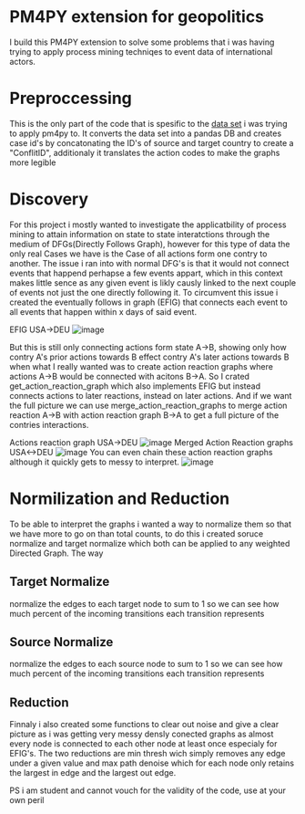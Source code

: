 
# PM4PY extension for geopolitics

I build this PM4PY extension to solve some problems that i was having trying to apply process mining techniqes to event data of international actors.

# Preproccessing
This is the only part of the code that is spesific to the [data set](https://databank.illinois.edu/datasets/IDB-2796521) i was trying to apply pm4py to. It converts the data set into a pandas DB and creates case id's by concatonating the ID's of source and target country to create a "ConflitID", additionaly it translates the action codes to make the graphs more legible

# Discovery
For this project i mostly wanted to investigate the applicatbility of process mining to attain information on state to state interatctions through the medium of DFGs(Directly Follows Graph), however for this type of data the only real Cases we have is the Case of all actions form one contry to another. The issue i ran into with normal DFG's is that it would not connect events that happend perhapse a few events appart, which in this context makes little sence as any given event is likly causly linked to the next couple of events not just the one directly following it. To circumvent this issue i created the eventually follows in graph (EFIG) that connects each event to all events that happen within x days of said event.

EFIG USA->DEU
![image](https://github.com/sashamorecode/Geopolitics-Process-Mining/assets/34610924/62d2b959-2f45-4105-92f7-a09cdaf103be)

But this is still only connecting actions form state A->B, showing only how contry A's prior actions towards B effect contry A's later actions towards B when what I really wanted was to create action reaction graphs where actions A->B would be connected with acitons B->A. So I crated get_action_reaction_graph which also implements EFIG but instead connects actions to later reactions, instead on later actions. And if we want the full picture we can use merge_action_reaction_graphs to merge action reaction A->B with action reaction graph B->A to get a full picture of the contries interactions.

Actions reaction graph USA->DEU
![image](https://github.com/sashamorecode/Geopolitics-Process-Mining/assets/34610924/62997780-4fb9-4326-a764-479d175eae1f)
Merged Action Reaction graphs USA<->DEU
![image](https://github.com/sashamorecode/Geopolitics-Process-Mining/assets/34610924/96eff09c-3e35-480b-80c7-630f99000679)
You can even chain these action reaction graphs although it quickly gets to messy to interpret.
![image](https://github.com/sashamorecode/Geopolitics-Process-Mining/assets/34610924/66fe4858-bf95-4613-b441-43ced6c076b5)


# Normilization and Reduction
To be able to interpret the graphs i wanted a way to normalize them so that we have more to go on than total counts, to do this i created soruce normalize and target normalize which both can be applied to any weighted Directed Graph. The way

## Target Normalize
normalize the edges to each target node to sum to 1
so we can see how much percent of the incoming transitions each transition represents

## Source Normalize
normalize the edges to each source node to sum to 1
so we can see how much percent of the incoming transitions each transition represents

## Reduction
Finnaly i also created some functions to clear out noise and give a clear picture as i was getting very messy densly conected graphs as almost every node is connected to each other node at least once especialy for EFIG's. The two reductions are min thresh wich simply removes any edge under a given value and max path denoise which for each node only retains the largest in edge and the largest out edge.

PS i am student and cannot vouch for the validity of the code, use at your own peril
